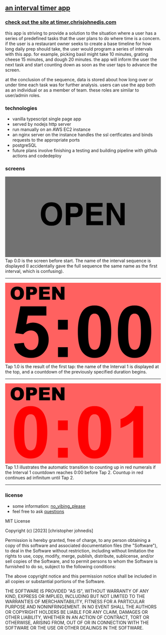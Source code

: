 ## [an interval timer app](https://timer.chrisjohnedis.com)
### [check out the site at timer.chrisjohnedis.com](https://timer.chrisjohnedis.com)

this app is striving to provide a solution to the situation where a user has a series of predefined tasks that the user plans to do where time is a concern. if the user is a restaurant owner seeks to create a base timeline for how long daily prep should take, the user would program a series of intervals with this app. for example, picking basil might take 10 minutes, grating cheese 15 minutes, and dough 20 minutes. the app will inform the user the next task and start counting down as soon as the user taps to advance the screen.

at the conclusion of the sequence, data is stored about how long over or under time each task was for further analysis. users can use the app both as an individual or as a member of team. these roles are similar to user/admin roles.

### technologies

- vanilla typescript single page app
- served by nodejs http server
- run manually on an AWS EC2 instance
- an nginx server on the instance handles the ssl certficates and binds requests to the appropriate ports
- postgreSQL
- future plans involve finishing a testing and building pipeline with github actions and codedeploy

### screens

<img src='./client/public/Interval Timer TAP 0.0 START SCREEN.jpg' />
Tap 0.0 is the screen before start. The name of the interval sequence is displayed (I accidentally gave the full sequence the same name as the first interval, which is confusing).

---

<img src='./client/public/Interval Timer TAP 1.0 COUNTDOWN.jpg' />
Tap 1.0 is the result of the first tap: the name of the Interval 1 is displayed at the top, and a countdown of the previously specified duration begins.

---

<img src='./client/public/Interval Timer TAP 1.1 OVERTIME.jpg' />
Tap 1.1 illustrates the automatic transition to counting up in red numerals if the Interval 1 countdown reaches 0:00 before Tap 2. Countup in red continues ad infinitum until Tap 2.

---




<!---
---

<img src='./client/public/Interval Timer TAP 2.0 COUNTDOWN.jpg' />
Tap 2.0 illustrates the PLUS/MINUS option deselected: finishing the preceding interval over/under time does not add or subtract time from the following interval.


---

<img src='./client/public/Interval Timer TAP 3.0 UNDERTIME.jpg' />
Tap 3.0 illustrates the initiation of an early tap to end Interval 2.

---

<img src='./client/public/Interval Timer TAP 3.1 ROLLOVER.jpg' />
Tap 3.1 shows the result of that early tap with the PLUS/MINUS option selected: the balance of the time from Interval 2 has been added to the normally-allotted time for Interval 3, which immediately starts counting down as it would under normal conditions; the addition of time is indicated by a change to blue digits.

---

<img src='./client/public/Interval Timer TAP 3.2 REGULAR.jpg' />
Tap 3.2 illustrates a change back to black digits once the added time from the previous interval has elapsed.

---

<img src='./client/public/Interval Timer TAP 4.0 OVERTIME.jpg' />
Tap 4.0 illustrates the initiation of a late tap to end Interval 3; the clock has started counting up from 0:00. Red digits indicate overtime.

---

<img src='./client/public/Interval Timer TAP 4.1 COUNTDOWN-DOCKED.jpg' />
Tap 4.1 shows the result of the late tap: the overage from Interval 3 has been subtracted from the time normally allotted for Interval 4. This abbreviated period is indicated by a change to yellow digits; they will remain yellow for the duration of Interval 4 (switching to red if Interval 4 runs long, of course).

I think this covers all the options I mentioned, at least as far as the bulk of the UI is concerned. Obviously it needs some kind of menu for editing interval names / durations / colors and toggling the plus/minus option.

### logic

CUSTOMIZABLE OPTIONS:
Number of intervals
Duration of each interval
Name of each interval
Color of each interval

MAIN SCREEN BEFORE START: Display sequence name, full screen, neutral background

MAIN SCREEN AFTER START:  Display interval name, top ¼ of screen, display countdown clock, bottom ¾ of screen; background color=custom interval color

Single screen tap to start sequence (whole screen is a button).

Once sequence begins, only two user inputs are accepted. Single tap = start next interval in sequence, four taps = stop and reset entire sequence.

At screen tap 1:
First interval starts:
Big digital clock counts down from the specified duration (minute:second)
Background color corresponds to current interval
At elapsed time:
Three-second alarm sounds
Digits change color (e.g. from black to red)
Clock begins counting up
At screen tap 2:
Next interval starts, etc…

IF screen is tapped early
THEN next interval begins
AND remaining time from short interval is recorded
(which interval? amount under time? time and date?)

IF screen is tapped late
THEN next interval begins
AND overtime from long interval is recorded
	(which interval? amount over time? time and date?)

OPTION (can be toggled on or off):
overtime/undertime is automatically subtracted/added to next interval
digits change color to indicate extended or abbreviated duration
IF PREVIOUS UNDERAGE:
digits white until time added to subsequent interval has elapsed
IF PREVIOUS OVERAGE:
digits red for entire duration of subsequent abbreviated interval

Custom sequences of intervals can be named and stored (e.g. “Opening Shift,” “Monday Workout,” etc.)

FANCY EXTRAS: haptic feedback/sound at screen tap; good typeface; good alarm sound(s); display interval number in front of interval name (toggle on/off); only display hours/minutes when interval duration is long enough to make them relevant

OTHER POSSIBLE USER INPUTS:
Double screen tap: Restarts interval
Triple screen tap: Restarts entire sequence of intervals
BUT…
Probability of user error high
This functionality not useful for me, although it would likely broaden utility / marketability

--->

### license

- some information: [no_vibing_please](chrisjohnedis.com)
- feel free to ask [questions](christopher.johnedis@gmail.com)

MIT License

Copyright (c) [2023] [christopher johnedis]

Permission is hereby granted, free of charge, to any person obtaining a copy
of this software and associated documentation files (the "Software"), to deal
in the Software without restriction, including without limitation the rights
to use, copy, modify, merge, publish, distribute, sublicense, and/or sell
copies of the Software, and to permit persons to whom the Software is
furnished to do so, subject to the following conditions:

The above copyright notice and this permission notice shall be included in all
copies or substantial portions of the Software.

THE SOFTWARE IS PROVIDED "AS IS", WITHOUT WARRANTY OF ANY KIND, EXPRESS OR
IMPLIED, INCLUDING BUT NOT LIMITED TO THE WARRANTIES OF MERCHANTABILITY,
FITNESS FOR A PARTICULAR PURPOSE AND NONINFRINGEMENT. IN NO EVENT SHALL THE
AUTHORS OR COPYRIGHT HOLDERS BE LIABLE FOR ANY CLAIM, DAMAGES OR OTHER
LIABILITY, WHETHER IN AN ACTION OF CONTRACT, TORT OR OTHERWISE, ARISING FROM,
OUT OF OR IN CONNECTION WITH THE SOFTWARE OR THE USE OR OTHER DEALINGS IN THE
SOFTWARE.
